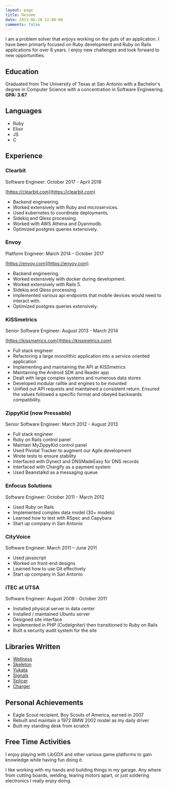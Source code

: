 ```yaml
---
layout: page
title: Resume
date: 2013-06-28 12:00:00
comments: false
---
```


I am a problem solver that enjoys working on the guts of an application. I have
been primarly focused on Ruby development and Ruby on Rails applications for
over 8 years. I enjoy new challenges and look forward to new opportunities.

## Education

Graduated from The University of Texas at San Antonio with a Bachelor's degree
in Computer Science with a concentration in Software Engineering. **GPA: 3.67**

## Languages

  * Ruby
  * Elixir
  * JS
  * C

## Experience

### Clearbit
Software Engineer: October 2017 - April 2018

[https://clearbit.com](https://clearbit.com)

* Backend engineering.
* Worked extensively with Ruby and microservices.
* Used kubernetes to coordinate deployments.
* Sidekiq and Qless processing.
* Worked with AWS Athena and Dyanmodb.
* Optimized postgres queries extensively.

### Envoy
Platform Engineer: March 2014 - October 2017

[https://envoy.com](https://envoy.com)

* Backend engineering.
* Worked extensively with docker during development.
* Worked extensively with Rails 5.
* Sidekiq and Qless processing.
* Implemented various api endpoints that mobile devices would need to interact with.
* Optimized postgres queries extensively.

### KISSmetrics
Senior Software Engineer: August 2013 - March 2014

[https://kissmetrics.com](https://kissmetrics.com)

  * Full stack engineer
  * Refactoring a large monolithic application into a service oriented
    application
  * Implementing and maintaining the API at KISSmetrics
  * Maintaining the Android SDK and Reader app
  * Dealt with large complex systems and numerous data stores
  * Developed modular railtie and engines to be mounted
  * Unified out API requests and maintained a consistent return. Ensured the
    values followed a specific format and obeyed backwards compatibility.

### ZippyKid (now Pressable)
Senior Software Engineer: March 2012 - August 2013

  * Full stack engineer
  * Ruby on Rails control panel
  * Maintain MyZippyKid control panel
  * Used Pivotal Tracker to augment our Agile development
  * Wrote tests to ensure stability
  * Interfaced with Dynect and DNSMadeEasy for DNS records
  * Interfaced with Chargify as a payment system
  * Used Beanstalkd as a messaging queue

### Enfocus Solutions
Software Engineer: October 2011 - March 2012

  * Used Ruby on Rails
  * Implemented complex data model (30+ models)
  * Learned how to test with RSpec and Capybara
  * Start up company in San Antonio

### CityVoice
Software Engineer: March 2011 – June 2011

  * Used javascript
  * Worked on front-end designs
  * Learned how to use Git effectively
  * Start up company in San Antonio

### iTEC at UTSA
Software Engineer: August 2009 - October 2011

  * Installed physical server in data center
  * Installed / maintained Ubuntu server
  * Designed site interface
  * Implemented in PHP (CodeIgniter) then transitioned to Ruby on Rails
  * Built a security audit system for the site

## Libraries Written

  * [Wellness](https://github.com/warmwaffles/wellness)
  * [Skeleton](https://github.com/warmwaffles/skeleton)
  * [Yukata](https://github.com/warmwaffles/yukata)
  * [Signals](https://github.com/warmwaffles/signals)
  * [Splicer](https://github.com/zippykid/splicer)
  * [Charger](https://github.com/warmwaffles/charger)

## Personal Achievements

  * Eagle Scout recipient, Boy Scouts of America, earned in 2007
  * Rebuilt and maintain a 1972 BMW 2002 model as my daily driver
  * Built my standing desk from scratch

## Free Time Activities

I enjoy playing with LibGDX and other various game platforms to gain knowledge
while having fun doing it.

I like working with my hands and building things in my garage. Any where from
cutting boards, welding, tearing motors apart, or just soldering electronics I
really enjoy doing.

